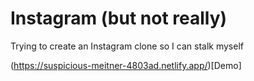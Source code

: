 # Instagram (but not really)
Trying to create an Instagram clone so I can stalk myself

(https://suspicious-meitner-4803ad.netlify.app/)[Demo]
